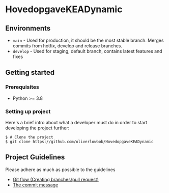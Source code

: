 # HovedopgaveKEADynamic

## Environments
* `main` - Used for production, it should be the most stable branch. Merges commits from hotfix, develop and release branches.
* `develop` -  Used for staging, default branch, contains latest features and fixes

## Getting started

### Prerequisites
* Python >= 3.8

### Setting up project
Here's a brief intro about what a developer must do in order to start developing
the project further:

```shell
$ # Clone the project
$ git clone https://github.com/oliverlowbob/HovedopgaveKEADynamic
```

## Project Guidelines
Please adhere as much as possible to the guidelines
* [Git flow (Creating branches/pull request)](docs/git-flow.md)
* [The commit message](docs/commit-guidelines.md)